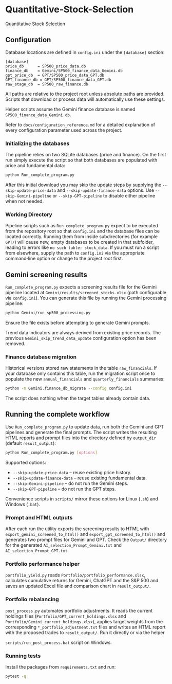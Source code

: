 # Quantitative-Stock-Selection
Quantitative Stock Selection

## Configuration

Database locations are defined in `config.ini` under the `[database]` section:

```
[database]
price_db      = SP500_price_data.db
finance_db    = Gemini/SP500_finance_data_Gemini.db
gpt_price_db  = GPT/SP500_price_data_GPT.db
GPT_finance_db = GPT/SP500_finance_data_GPT.db
raw_stage_db  = SP500_raw_finance.db
```
All paths are relative to the project root unless absolute paths are provided.
Scripts that download or process data will automatically use these settings.

Helper scripts assume the Gemini finance database is named `SP500_finance_data_Gemini.db`.

Refer to `docs/configuration_reference.md` for a detailed explanation of every
configuration parameter used across the project.

### Initializing the databases

The pipeline relies on two SQLite databases (price and finance). On the first
run simply execute the script so that both databases are populated with price
and fundamental data:

```bash
python Run_complete_program.py
```

After this initial download you may skip the update steps by supplying the
`--skip-update-price-data` and `--skip-update-finance-data` options. Use
`--skip-Gemini-pipeline` or `--skip-GPT-pipeline` to disable either pipeline
when not needed.

### Working Directory

Pipeline scripts such as `Run_complete_program.py` expect to be executed
from the repository root so that `config.ini` and the database files can
be located correctly. Running them from inside subdirectories (for
example `GPT/`) will cause new, empty databases to be created in that
subfolder, leading to errors like `no such table: stock_data`. If you
must run a script from elsewhere, supply the path to `config.ini` via the
appropriate command‑line option or change to the project root first.

## Gemini screening results

`Run_complete_program.py` expects a screening results file for the Gemini
pipeline located at `Gemini/results/screened_stocks.xlsx` (path configurable via
`config.ini`). You can generate this file by running the Gemini processing
pipeline:

```bash
python Gemini/run_sp500_processing.py
```

Ensure the file exists before attempting to generate Gemini prompts.

Trend data indicators are always derived from existing price records. The
previous `Gemini_skip_trend_data_update` configuration option has been removed.

### Finance database migration

Historical versions stored raw statements in the table `raw_financials`. If your
database only contains this table, run the migration script once to populate the
new `annual_financials` and `quarterly_financials` summaries:

```bash
python -m Gemini.finance_db_migrate --config config.ini
```

The script does nothing when the target tables already contain data.

## Running the complete workflow

Use `Run_complete_program.py` to update data, run both the Gemini and GPT pipelines and generate the final prompts. The script writes the resulting HTML reports and prompt files into the directory defined by `output_dir` (default `result_output`):

```bash
python Run_complete_program.py [options]
```

Supported options:

* `--skip-update-price-data` – reuse existing price history.
* `--skip-update-finance-data` – reuse existing fundamental data.
* `--skip-Gemini-pipeline` – do not run the Gemini steps.
* `--skip-GPT-pipeline` – do not run the GPT steps.

Convenience scripts in `scripts/` mirror these options for Linux (`.sh`) and Windows (`.bat`).

### Prompt and HTML outputs

After each run the utility exports the screening results to HTML with `export_gemini_screened_to_html()` and `export_gpt_screened_to_html()` and generates two prompt files for Gemini and GPT. Check the `Output/` directory for the generated `AI_selection_Prompt_Gemini.txt` and `AI_selection_Prompt_GPT.txt`.

### Portfolio performance helper

`portfolio_yield.py` reads `Portfolio/portfolio_performance.xlsx`, calculates cumulative returns for Gemini, ChatGPT and the S&P 500 and saves an updated Excel file and comparison chart in `result_output/`.

### Portfolio rebalancing

`post_process.py` automates portfolio adjustments. It reads the current holdings
files (`Portfolio/GPT_current_holdings.xlsx` and
`Portfolio/Gemini_current_holdings.xlsx`), applies target weights from the
corresponding `*_portfolio_adjustment.txt` files and writes an HTML report with
the proposed trades to `result_output/`. Run it directly or via the helper

`scripts/run_post_process.bat` script on Windows.

### Running tests

Install the packages from `requirements.txt` and run:

```bash
pytest -q
```

